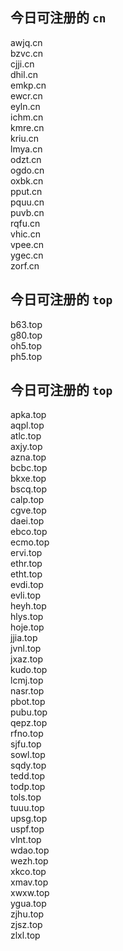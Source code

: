 
## 今日可注册的 `cn`
>
awjq.cn   
bzvc.cn   
cjji.cn   
dhil.cn   
emkp.cn   
ewcr.cn   
eyln.cn   
ichm.cn   
kmre.cn   
kriu.cn   
lmya.cn   
odzt.cn   
ogdo.cn   
oxbk.cn   
pput.cn   
pquu.cn   
puvb.cn   
rqfu.cn   
vhic.cn   
vpee.cn   
ygec.cn   
zorf.cn   


## 今日可注册的 `top`
>
b63.top   
g80.top   
oh5.top   
ph5.top   


## 今日可注册的 `top`
>
apka.top   
aqpl.top   
atlc.top   
axjy.top   
azna.top   
bcbc.top   
bkxe.top   
bscq.top   
calp.top   
cgve.top   
daei.top   
ebco.top   
ecmo.top   
ervi.top   
ethr.top   
etht.top   
evdi.top   
evli.top   
heyh.top   
hlys.top   
hoje.top   
jjia.top   
jvnl.top   
jxaz.top   
kudo.top   
lcmj.top   
nasr.top   
pbot.top   
pubu.top   
qepz.top   
rfno.top   
sjfu.top   
sowl.top   
sqdy.top   
tedd.top   
todp.top   
tols.top   
tuuu.top   
upsg.top   
uspf.top   
vlnt.top   
wdao.top   
wezh.top   
xkco.top   
xmav.top   
xwxw.top   
ygua.top   
zjhu.top   
zjsz.top   
zlxl.top   

